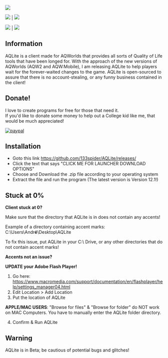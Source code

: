 ![](https://i.imgur.com/NCNQGTx.png)

![](https://i.imgur.com/Zs1AWgC.png)  |  ![](https://i.imgur.com/gJ3RcVS.png)

![](https://i.imgur.com/M8S4tj1.png)  |  ![](https://i.imgur.com/YPtvDRA.png)


## Information

AQLite is a client made for AQWorlds that provides all sorts of Quality of Life tools that have been longed for. With the approach of the new versions of AQWorlds (AQW2 and AQW:Mobile), I am releasing AQLite to help players wait for the forever-waited changes to the game. AQLite is open-sourced to assure that there is no account-stealing, or any funny business contained in the client!

## Donate!

I love to create programs for free for those that need it.    
If you'd like to donate some money to help out a College kid like me, that would be much appreciated!

[![paypal](https://www.paypalobjects.com/en_US/i/btn/btn_donateCC_LG.gif)](https://www.paypal.me/133spider)

## Installation
* Goto this link https://github.com/133spider/AQLite/releases/
* Click the text that says "CLICK ME FOR LAUNCHER DOWNLOAD OPTIONS"
* Choose and Download the .zip file according to your operating system
* Extract the file and run the program (The latest version is Version 12.1!)

## Stuck at 0%
**Client stuck at 0?**

Make sure that the directory that AQLite is in does not contain any accents!

Example of a directory containing accent marks: C:\Users\Andr**é**\Desktop\AQLite

To fix this issue, put AQLite in your C:\ Drive, or any other directories that do not contain accent marks!

**Accents not an issue?**

**UPDATE your Adobe Flash Player!**

1. Go here: https://www.macromedia.com/support/documentation/en/flashplayer/help/settings_manager04.html
2. Edit Location > Add Location
3. Put the location of AQLite

**APPLE/MAC USERS**: "Browse for files" & "Browse for folder" do NOT work on MAC Computers. You have to manually enter the AQLite folder directory.

4. Confirm & Run AQLite

## Warning
AQLite is in Beta; be cautious of potential bugs and glitches!
